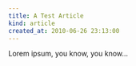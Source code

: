 ```yaml
---
title: A Test Article
kind: article
created_at: 2010-06-26 23:13:00
---
```


Lorem ipsum, you know, you know...
